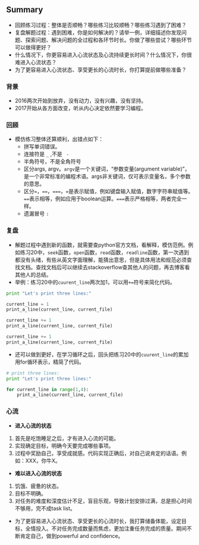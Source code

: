 ## Summary

- 回顾练习过程：整体是否顺畅？哪些练习比较顺畅？哪些练习遇到了困难？
- 复盘解题过程：遇到困难，你是如何解决的？请举一例，详细描述你发现问题、探索问题、解决问题的全过程和各环节时长。你做了哪些尝试？哪些环节可以做得更好？
- 什么情况下，你更容易进入心流状态及心流持续更长时间？什么情况下，你很难进入心流状态？
- 为了更容易进入心流状态、享受更长的心流时长，你打算提前做哪些准备？

### 背景

- 2016两次开始到放弃，没有动力，没有兴趣，没有坚持。
- 2017开始从各方面改变，听从内心决定依然要学习编程。

### 回顾

- 模仿练习整体还算顺利，出错点如下：
  - 拼写单词错误。
  - 连接符是 `_`  ,不是 ` -`
  - 半角符号，不是全角符号
  - 区分args, argv。`argv`是一个关键词，“参数变量(argument variable)”，是一个非常标准的编程术语。args非关键词，仅可表示变量名，多个参数的意思。
  - 区分`=`，`==`，`===`，`=`是表示赋值，例如键盘输入赋值，数字字符串赋值等。`==`表示相等，例如应用于boolean运算。`===`表示严格相等，两者完全一样。
  - 遗漏冒号 `:`

### 复盘

- 解题过程中遇到新的函数，就需要查python官方文档，看解释，模仿范例。例如练习20中，`seek`函数，`open`函数，`read`函数，`readline`函数，第一次遇到都没有头绪，有些从英文字面理解，能猜出意思，但是具体用法和规范必须查找文档。查找文档后可以继续去stackoverflow查其他人的问题，再去博客看其他人的总结。
- 举例：练习20中的`cuurent_line`两次加1，可以用`+=`符号来简化代码。


```python
print "Let's print three lines:"

current_line = 1
print_a_line(current_line, current_file)

current_line += 1
print_a_line(current_line, current_file)

current_line += 1
print_a_line(current_line, current_file)
```

- 还可以做到更好，在学习循环之后，回头把练习20中的`cuurent_line`的累加用for循环表示，精简了代码。


```python
# print three lines:
print "Let's print three lines:"

for current_line in range(1,4):
	print_a_line(current_line, current_file)
```

### 心流

- **进入心流的状态**

1. 首先是吃饱睡足之后，才有进入心流的可能。
2. 实现确定目标，明确今天要完成哪些事项。
3. 过程中奖励自己，享受成就感。代码实现正确后，对自己说肯定的话语。例如：XXX，你牛X。

- **难以进入心流的状态**

1. 饥饿、疲惫的状态。
2. 目标不明确。
3. 对任务的难度和深度估计不足，盲目乐观，导致计划安排过满，总是担心时间不够用，完不成task list。

- 为了更容易进入心流状态、享受更长的心流时长，我打算储备体能，设定目标，全情投入。不对任务完成数量而焦虑，更加注重任务完成的质量。期间不断肯定自己，做到powerful and confidence。


















​